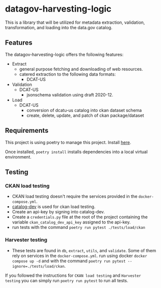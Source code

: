 # datagov-harvesting-logic

This is a library that will be utilized for metadata extraction, validation,
transformation, and loading into the data.gov catalog.

## Features

The datagov-harvesting-logic offers the following features:

- Extract
  - general purpose fetching and downloading of web resources.
  - catered extraction to the following data formats:
    - DCAT-US
- Validation
  - DCAT-US
    - jsonschema validation using draft 2020-12.
- Load
  - DCAT-US
    - conversion of dcatu-us catalog into ckan dataset schema
    - create, delete, update, and patch of ckan package/dataset

## Requirements

This project is using poetry to manage this project. Install [here](https://python-poetry.org/docs/#installation).

Once installed, `poetry install` installs dependencies into a local virtual environment.

## Testing
### CKAN load testing
- CKAN load testing doesn't require the services provided in the `docker-compose.yml`.
- [catalog-dev](https://catalog-dev.data.gov/) is used for ckan load testing.
- Create an api-key by signing into catalog-dev. 
- Create a `credentials.py` file at the root of the project containing the variable `ckan_catalog_dev_api_key` assigned to the api-key.
- run tests with the command `poetry run pytest ./tests/load/ckan`
### Harvester testing
- These tests are found in `db`, `extract`, `utils`, and `validate`. Some of them rely on services in the `docker-compose.yml`. run using docker `docker compose up -d` and with the command `poetry run pytest --ignore=./tests/load/ckan`. 

If you followed the instructions for `CKAN load testing` and `Harvester testing` you can simply run `poetry run pytest` to run all tests.

